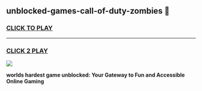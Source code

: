 
## unblocked-games-call-of-duty-zombies 👋
<h3>
<a href="https://premium.freeplayer.one?title=unblocked-games-call-of-duty-zombies&ref=14F">CLICK TO PLAY</a></h3>
<hr>

<h3>
<a href="https://premium.freeplayer.one?title=unblocked-games-call-of-duty-zombies&ref=14F">CLICK 2 PLAY</a>
  
</h3>

<a href="https://premium.freeplayer.one?title=unblocked-games-call-of-duty-zombies&ref=12F/"><img src="https://clearcache.store/games.png"></a>


**worlds hardest game unblocked: Your Gateway to Fun and Accessible Online Gaming**
